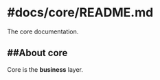 #docs/core/README.md
==============

The core documentation.

##About core
----------
Core is the **business** layer.